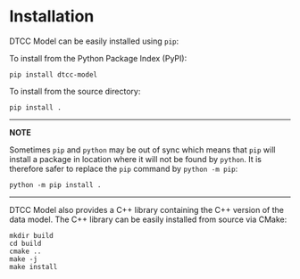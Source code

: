 # Installation

DTCC Model can be easily installed using `pip`:

To install from the Python Package Index (PyPI):

    pip install dtcc-model

To install from the source directory:

    pip install .

---
**NOTE**

Sometimes `pip` and `python` may be out of sync which means that `pip` will
install a package in location where it will not be found by `python`. It is
therefore safer to replace the `pip` command by `python -m pip`:

    python -m pip install .
---

DTCC Model also provides a C++ library containing the C++ version of the data
model. The C++ library can be easily installed from source via CMake:

    mkdir build
    cd build
    cmake ..
    make -j
    make install
